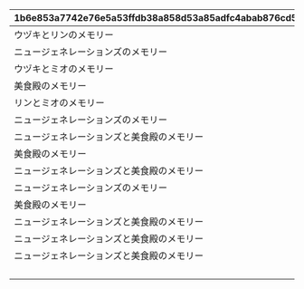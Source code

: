 |1b6e853a7742e76e5a53ffdb38a858d53a85adfc4abab876cd5eef60fa373a82|30227ee8888fbcbe20147c082009a674034b2245533ee1df8ef5343820677cce|cce513f5319f5c5465d68d3f5ec44701488b73215e9ce86adedfcadc9cd6ff3d|64fe196ad0b2278fce2ff215fc16a687cb84d1b86511540584286dfcb86e5978|f0fd472ac1aacd0e5e724093d6686efc7e56a99fc6dce7bc6fdb9eea1494a508|8e6ece917b25cf25c3447f6987005a76a36c1aac8ed77eac0a743497d7d8029d|35959cb7993778f5f65ff5c5d65c85d6c574c1b5700dbd6d56868a3e1e7029e2|916de1b2dac7f6edcde9105923e607896c25b62644b8bc5da02c8b9c94b568b8|cd734a349d36d15ed53fc4b5c2895689f89f45570b7c62fee9b51eb29960d266|22f3b7521393c2da93e05a31b3d61999f52ce612f68a639e93471243be0c16cc|
| --- | --- | --- | --- | --- | --- | --- | --- | --- | --- |
|ウヅキとリンのメモリー|0|10062103|0|7001|0|1|0|10062|0|
|ニュージェネレーションズのメモリー|0|10062107|0|7002|0|2|0|10062|0|
|ウヅキとミオのメモリー|0|10062107|0|7003|0|4|0|10062|0|
|美食殿のメモリー|0|10062111|0|7004|0|6|0|10062|0|
|リンとミオのメモリー|0|10062111|0|7005|0|7|0|10062|0|
|ニュージェネレーションズのメモリー|0|10062111|0|7006|0|8|0|10062|0|
|ニュージェネレーションズと美食殿のメモリー|0|10062115|0|7007|0|9|0|10062|0|
|美食殿のメモリー|0|10062115|0|7008|0|10|0|10062|0|
|ニュージェネレーションズと美食殿のメモリー|0|10063111|0|7009|0|14|0|10063|0|
|ニュージェネレーションズのメモリー|0|10062107|0|7102|0|3|0|10062|0|
|美食殿のメモリー|0|10062107|0|7103|0|5|0|10062|0|
|ニュージェネレーションズと美食殿のメモリー|0|10062115|0|7104|0|11|0|10062|0|
|ニュージェネレーションズと美食殿のメモリー|0|10063111|0|7105|0|12|0|10063|0|
|ニュージェネレーションズと美食殿のメモリー|0|10063111|0|7106|0|13|0|10063|0|
||1|10062103|1|7201|0|15|7|10062|2405|